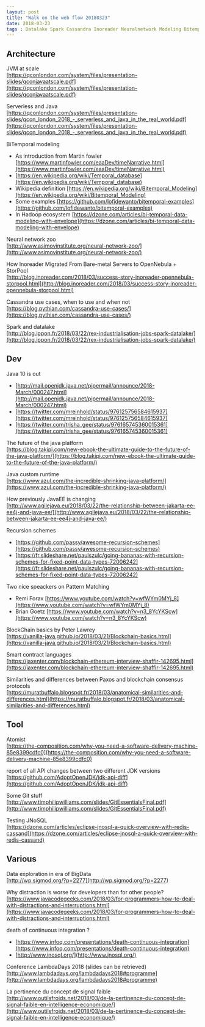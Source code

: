 ```yaml
---
layout: post
title: "Walk on the web flow 20180323"
date: 2018-03-23
tags : Datalake Spark Cassandra Inoreader Neuralnetwork Modeling Bitemporal Serverless Java Jvm Webflowwalk  Java10 Jakartaee Recursionschemes Hylomorphism Patternmatching Remiforax Briangoetz Blockchain PeterLawrey Smartcontract Consensus Atomist API Git Jnosql BigData Distraction Ci Conference Lambdaday
---
```


## Architecture

JVM at scale   
[https://qconlondon.com/system/files/presentation-slides/qconjavaatscale.pdf](https://qconlondon.com/system/files/presentation-slides/qconjavaatscale.pdf)

Serverless and Java   
[https://qconlondon.com/system/files/presentation-slides/qcon_london_2018_-_serverless_and_java_in_the_real_world.pdf](https://qconlondon.com/system/files/presentation-slides/qcon_london_2018_-_serverless_and_java_in_the_real_world.pdf)

BiTemporal modeling   
* As introduction from Martin fowler [https://www.martinfowler.com/eaaDev/timeNarrative.html](https://www.martinfowler.com/eaaDev/timeNarrative.html)
* [https://en.wikipedia.org/wiki/Temporal_database](https://en.wikipedia.org/wiki/Temporal_database)
* Wikipedia definition [https://en.wikipedia.org/wiki/Bitemporal_Modeling](https://en.wikipedia.org/wiki/Bitemporal_Modeling)
* Some examples [https://github.com/lofidewanto/bitemporal-examples](https://github.com/lofidewanto/bitemporal-examples)
* In Hadoop ecosystem [https://dzone.com/articles/bi-temporal-data-modeling-with-envelope](https://dzone.com/articles/bi-temporal-data-modeling-with-envelope)

Neural network zoo   
[http://www.asimovinstitute.org/neural-network-zoo/](http://www.asimovinstitute.org/neural-network-zoo/)

How Inoreader Migrated From Bare-metal Servers to OpenNebula + StorPool   
[http://blog.inoreader.com/2018/03/success-story-inoreader-opennebula-storpool.html](http://blog.inoreader.com/2018/03/success-story-inoreader-opennebula-storpool.html)

Cassandra use cases, when to use and when not   
[https://blog.pythian.com/cassandra-use-cases/](https://blog.pythian.com/cassandra-use-cases/)

Spark and datalake   
[http://blog.ippon.fr/2018/03/22/rex-industrialisation-jobs-spark-datalake/](http://blog.ippon.fr/2018/03/22/rex-industrialisation-jobs-spark-datalake/)

## Dev

Java 10 is out   
* [http://mail.openjdk.java.net/pipermail/announce/2018-March/000247.html](http://mail.openjdk.java.net/pipermail/announce/2018-March/000247.html)
* [https://twitter.com/mreinhold/status/976125756584615937](https://twitter.com/mreinhold/status/976125756584615937)
* [https://twitter.com/trisha_gee/status/976165745360015361](https://twitter.com/trisha_gee/status/976165745360015361)

The future of the java platform   
[https://blog.takipi.com/new-ebook-the-ultimate-guide-to-the-future-of-the-java-platform/](https://blog.takipi.com/new-ebook-the-ultimate-guide-to-the-future-of-the-java-platform/)

Java custom runtime    
[https://www.azul.com/the-incredible-shrinking-java-platform/](https://www.azul.com/the-incredible-shrinking-java-platform/)

How previously JavaEE is changing    
[http://www.agilejava.eu/2018/03/22/the-relationship-between-jakarta-ee-ee4j-and-java-ee/](http://www.agilejava.eu/2018/03/22/the-relationship-between-jakarta-ee-ee4j-and-java-ee/)

Recursion schemes   
* [https://github.com/passy/awesome-recursion-schemes](https://github.com/passy/awesome-recursion-schemes)
* [https://fr.slideshare.net/paulszulc/going-bananas-with-recursion-schemes-for-fixed-point-data-types-72006242](https://fr.slideshare.net/paulszulc/going-bananas-with-recursion-schemes-for-fixed-point-data-types-72006242)

Two nice speackers on Pattern Matching    
* Remi Forax [https://www.youtube.com/watch?v=wfWYm0MYj_8](https://www.youtube.com/watch?v=wfWYm0MYj_8)
* Brian Goetz [https://www.youtube.com/watch?v=n3_8YcYKScw](https://www.youtube.com/watch?v=n3_8YcYKScw)

BlockChain basics by Peter Lawrey    
[https://vanilla-java.github.io/2018/03/21/Blockchain-basics.html](https://vanilla-java.github.io/2018/03/21/Blockchain-basics.html)

Smart contract languages    
[https://jaxenter.com/blockchain-ethereum-interview-shaffir-142695.html](https://jaxenter.com/blockchain-ethereum-interview-shaffir-142695.html)

Similarities and differences between Paxos and blockchain consensus protocols    
[https://muratbuffalo.blogspot.fr/2018/03/anatomical-similarities-and-differences.html](https://muratbuffalo.blogspot.fr/2018/03/anatomical-similarities-and-differences.html)

## Tool

Atomist    
[https://the-composition.com/why-you-need-a-software-delivery-machine-85e8399cdfc0](https://the-composition.com/why-you-need-a-software-delivery-machine-85e8399cdfc0)

report of all API changes between two different JDK versions    
[https://github.com/AdoptOpenJDK/jdk-api-diff](https://github.com/AdoptOpenJDK/jdk-api-diff)

Some Git stuff    
[http://www.timphilipwilliams.com/slides/GitEssentialsFinal.pdf](http://www.timphilipwilliams.com/slides/GitEssentialsFinal.pdf)

Testing JNoSQL    
[https://dzone.com/articles/eclipse-jnosql-a-quick-overview-with-redis-cassand](https://dzone.com/articles/eclipse-jnosql-a-quick-overview-with-redis-cassand)

## Various

Data exploration in era of BigData   
[http://wp.sigmod.org/?p=2277](http://wp.sigmod.org/?p=2277)

Why distraction is worse for developers than for other people?   
[https://www.javacodegeeks.com/2018/03/for-programmers-how-to-deal-with-distractions-and-interruptions.html](https://www.javacodegeeks.com/2018/03/for-programmers-how-to-deal-with-distractions-and-interruptions.html)

death of continuous integration ?    
* [https://www.infoq.com/presentations/death-continuous-integration](https://www.infoq.com/presentations/death-continuous-integration)
* [http://www.jnosql.org/](http://www.jnosql.org/)

Conference LambdaDays 2018 (slides can be retrieved)    
[http://www.lambdadays.org/lambdadays2018#programme](http://www.lambdadays.org/lambdadays2018#programme)

La pertinence du concept de signal faible    
[http://www.outilsfroids.net/2018/03/de-la-pertinence-du-concept-de-signal-faible-en-intelligence-economique/](http://www.outilsfroids.net/2018/03/de-la-pertinence-du-concept-de-signal-faible-en-intelligence-economique/)
